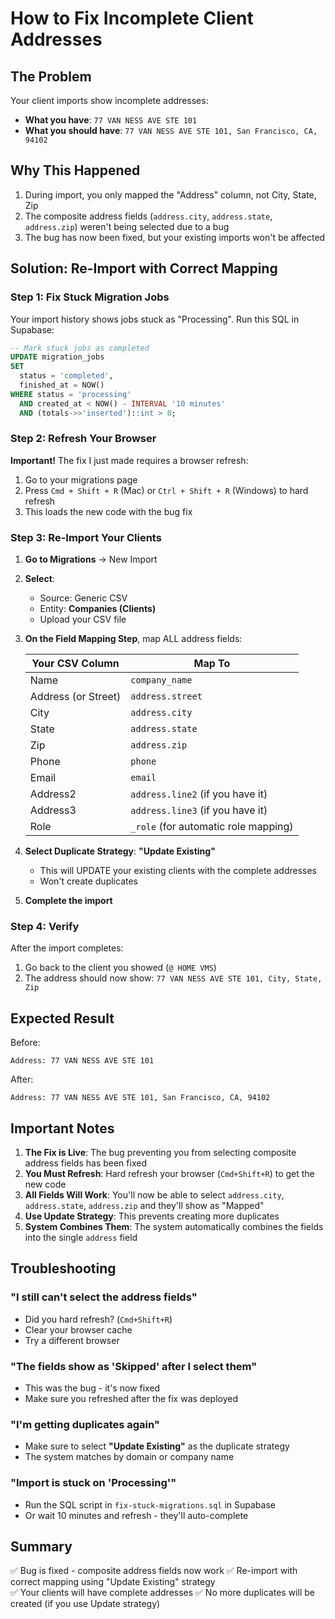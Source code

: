 # How to Fix Incomplete Client Addresses

## The Problem

Your client imports show incomplete addresses:
- **What you have**: `77 VAN NESS AVE STE 101`
- **What you should have**: `77 VAN NESS AVE STE 101, San Francisco, CA, 94102`

## Why This Happened

1. During import, you only mapped the "Address" column, not City, State, Zip
2. The composite address fields (`address.city`, `address.state`, `address.zip`) weren't being selected due to a bug
3. The bug has now been fixed, but your existing imports won't be affected

## Solution: Re-Import with Correct Mapping

### Step 1: Fix Stuck Migration Jobs

Your import history shows jobs stuck as "Processing". Run this SQL in Supabase:

```sql
-- Mark stuck jobs as completed
UPDATE migration_jobs
SET 
  status = 'completed',
  finished_at = NOW()
WHERE status = 'processing'
  AND created_at < NOW() - INTERVAL '10 minutes'
  AND (totals->>'inserted')::int > 0;
```

### Step 2: Refresh Your Browser

**Important!** The fix I just made requires a browser refresh:
1. Go to your migrations page
2. Press `Cmd + Shift + R` (Mac) or `Ctrl + Shift + R` (Windows) to hard refresh
3. This loads the new code with the bug fix

### Step 3: Re-Import Your Clients

1. **Go to Migrations** → New Import
2. **Select**:
   - Source: Generic CSV
   - Entity: **Companies (Clients)**
   - Upload your CSV file

3. **On the Field Mapping Step**, map ALL address fields:

   | Your CSV Column | Map To |
   |----------------|---------|
   | Name | `company_name` |
   | Address (or Street) | `address.street` |
   | City | `address.city` |
   | State | `address.state` |
   | Zip | `address.zip` |
   | Phone | `phone` |
   | Email | `email` |
   | Address2 | `address.line2` (if you have it) |
   | Address3 | `address.line3` (if you have it) |
   | Role | `_role` (for automatic role mapping) |

4. **Select Duplicate Strategy**: **"Update Existing"**
   - This will UPDATE your existing clients with the complete addresses
   - Won't create duplicates

5. **Complete the import**

### Step 4: Verify

After the import completes:
1. Go back to the client you showed (`@ HOME VMS`)
2. The address should now show: `77 VAN NESS AVE STE 101, City, State, Zip`

## Expected Result

Before:
```
Address: 77 VAN NESS AVE STE 101
```

After:
```
Address: 77 VAN NESS AVE STE 101, San Francisco, CA, 94102
```

## Important Notes

1. **The Fix is Live**: The bug preventing you from selecting composite address fields has been fixed
2. **You Must Refresh**: Hard refresh your browser (`Cmd+Shift+R`) to get the new code
3. **All Fields Will Work**: You'll now be able to select `address.city`, `address.state`, `address.zip` and they'll show as "Mapped"
4. **Use Update Strategy**: This prevents creating more duplicates
5. **System Combines Them**: The system automatically combines the fields into the single `address` field

## Troubleshooting

### "I still can't select the address fields"
- Did you hard refresh? (`Cmd+Shift+R`)
- Clear your browser cache
- Try a different browser

### "The fields show as 'Skipped' after I select them"
- This was the bug - it's now fixed
- Make sure you refreshed after the fix was deployed

### "I'm getting duplicates again"
- Make sure to select **"Update Existing"** as the duplicate strategy
- The system matches by domain or company name

### "Import is stuck on 'Processing'"
- Run the SQL script in `fix-stuck-migrations.sql` in Supabase
- Or wait 10 minutes and refresh - they'll auto-complete

## Summary

✅ Bug is fixed - composite address fields now work
✅ Re-import with correct mapping using "Update Existing" strategy  
✅ Your clients will have complete addresses
✅ No more duplicates will be created (if you use Update strategy)
